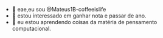 - 👋 eae,eu sou @Mateus1B-coffeeislife
- 👀 estou interessado em ganhar nota e passar de ano.
- 💞️ eu estou aprendendo coisas da matéria de pensamento computacional.

